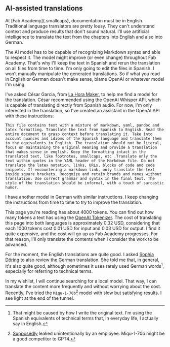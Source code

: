 ## AI-assisted translations
At [Fab Academy]{.smallcaps}, documentation must be in English. Traditional language translators are pretty lousy. They can't understand context and produce results that don't sound natural. I'll use artificial intelligence to translate the text from the chapters into English and also into German.

The AI model has to be capable of recognizing Markdown syntax and able to respect it. The model might improve (or even change) throughout Fab Academy. That's why I'll keep the text in Spanish and rerun the translation on all files from time to time. I'm only going to edit the files in Spanish. I won’t manually manipulate the generated translations. So if what you read in English or German doesn't make sense, blame OpenAI or whatever model I'm using.

I've asked César Garcia, from [La Hora Maker](https://www.youtube.com/lahoramaker), to help me find a model for the translation. César recommended using the OpenAI Whisper API, which is capable of translating directly from Spanish audio. For now, I'm only interested in the translation, so I've created an assistant in the OpenAI API with these instructions:

```
This file contains text with a mixture of markdown, yaml, pandoc and latex formatting. Translate the text from Spanish to English. Read the entire document to grasp context before translating it. Take into account nuances and idioms of the Spanish language and translate them to the equivalents in English. The translation should not be literal, focus on maintaining the original meaning and provide a translation that makes sense in english. Keep the formatting intact in the translated text, like footnotes, smallcaps, etc .Translate only the text within quotes in the YAML header of the Markdown file. Do not translate the latex notation, links, URLs, blocks of code and code snippets. If encountering a markdown link, only translate the text inside square brackets. Recognize and retain brands and names without translation. Use correct grammar and syntax in the final text. The style of the translation should be informal, with a touch of sarcastic humor.
```

I have another model in German with similar instructions. I keep changing the instructions from time to time to try to improve the translation.

This page you're reading has about 4000 tokens. You can find out how many tokens a text has using the [OpenAI Tokenizer](https://platform.openai.com/tokenizer). The cost of translating this page into both languages is approximately 0.32 USD, considering that each 1000 tokens cost 0.01 USD for input and 0.03 USD for output. I find it quite expensive, and the cost will go up as Fab Academy progresses. For that reason, I'll only translate the contents when I consider the work to be advanced.

For the moment, the English translations are quite good. I asked [Sophia Döring](https://fabacademy.org/2024/labs/kamplintfort/students/sophia-doring/) to also review the German translation. She told me that, in general, it's also quite good, although sometimes it uses rarely used German words[^242], especially for referring to technical terms.

[^242]: That might be caused by how I write the original text. I'm using the Spanish equivalents of technical terms that, in everyday life, I actually say in English.

In my wishlist, I will continue searching for a local model. That way, I can translate the content more frequently and without worrying about the cost. Recently, I've tried the `Miqu-1-70b`[^241] model with slow but satisfying results. I see light at the end of the tunnel.

[^241]: [Supposedly](https://the-decoder.com/unintentional-ai-leak-from-mistral-becomes-an-unexpected-powerhouse/) leaked unintentionally by an employee. Miqu-1-70b might be a good competitor to GPT4.

